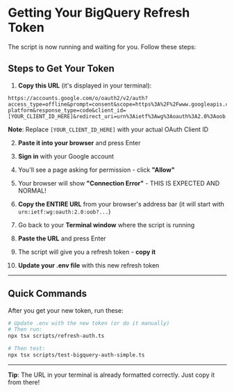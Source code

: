 # Getting Your BigQuery Refresh Token

The script is now running and waiting for you. Follow these steps:

## Steps to Get Your Token

1. **Copy this URL** (it's displayed in your terminal):

```
https://accounts.google.com/o/oauth2/v2/auth?access_type=offline&prompt=consent&scope=https%3A%2F%2Fwww.googleapis.com%2Fauth%2Fbigquery%20https%3A%2F%2Fwww.googleapis.com%2Fauth%2Fcloud-platform&response_type=code&client_id=[YOUR_CLIENT_ID_HERE]&redirect_uri=urn%3Aietf%3Awg%3Aoauth%3A2.0%3Aoob
```

**Note**: Replace `[YOUR_CLIENT_ID_HERE]` with your actual OAuth Client ID

2. **Paste it into your browser** and press Enter

3. **Sign in** with your Google account

4. You'll see a page asking for permission - click **"Allow"**

5. Your browser will show **"Connection Error"** - THIS IS EXPECTED AND NORMAL!

6. **Copy the ENTIRE URL** from your browser's address bar (it will start with `urn:ietf:wg:oauth:2.0:oob?...`)

7. Go back to your **Terminal window** where the script is running

8. **Paste the URL** and press Enter

9. The script will give you a refresh token - **copy it**

10. **Update your .env file** with this new refresh token

---

## Quick Commands

After you get your new token, run these:

```bash
# Update .env with the new token (or do it manually)
# Then run:
npx tsx scripts/refresh-auth.ts

# Then test:
npx tsx scripts/test-bigquery-auth-simple.ts
```

---

**Tip**: The URL in your terminal is already formatted correctly. Just copy it from there!

